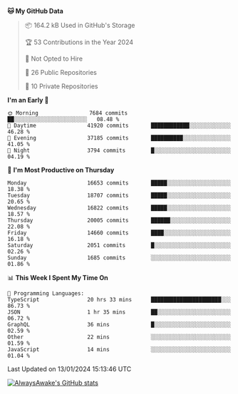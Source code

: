 <!--START_SECTION:waka-->
**🐱 My GitHub Data** 

> 📦 164.2 kB Used in GitHub's Storage 
 > 
> 🏆 53 Contributions in the Year 2024
 > 
> 🚫 Not Opted to Hire
 > 
> 📜 26 Public Repositories 
 > 
> 🔑 10 Private Repositories 
 > 
**I'm an Early 🐤** 

```text
🌞 Morning                7684 commits        ██░░░░░░░░░░░░░░░░░░░░░░░   08.48 % 
🌆 Daytime                41920 commits       ████████████░░░░░░░░░░░░░   46.28 % 
🌃 Evening                37185 commits       ██████████░░░░░░░░░░░░░░░   41.05 % 
🌙 Night                  3794 commits        █░░░░░░░░░░░░░░░░░░░░░░░░   04.19 % 
```
📅 **I'm Most Productive on Thursday** 

```text
Monday                   16653 commits       █████░░░░░░░░░░░░░░░░░░░░   18.38 % 
Tuesday                  18707 commits       █████░░░░░░░░░░░░░░░░░░░░   20.65 % 
Wednesday                16822 commits       █████░░░░░░░░░░░░░░░░░░░░   18.57 % 
Thursday                 20005 commits       ██████░░░░░░░░░░░░░░░░░░░   22.08 % 
Friday                   14660 commits       ████░░░░░░░░░░░░░░░░░░░░░   16.18 % 
Saturday                 2051 commits        █░░░░░░░░░░░░░░░░░░░░░░░░   02.26 % 
Sunday                   1685 commits        ░░░░░░░░░░░░░░░░░░░░░░░░░   01.86 % 
```


📊 **This Week I Spent My Time On** 

```text
💬 Programming Languages: 
TypeScript               20 hrs 33 mins      ██████████████████████░░░   86.73 % 
JSON                     1 hr 35 mins        ██░░░░░░░░░░░░░░░░░░░░░░░   06.72 % 
GraphQL                  36 mins             █░░░░░░░░░░░░░░░░░░░░░░░░   02.59 % 
Other                    22 mins             ░░░░░░░░░░░░░░░░░░░░░░░░░   01.59 % 
JavaScript               14 mins             ░░░░░░░░░░░░░░░░░░░░░░░░░   01.04 % 
```


 Last Updated on 13/01/2024 15:13:46 UTC
<!--END_SECTION:waka-->

[![AlwaysAwake's GitHub stats](https://github-readme-stats.vercel.app/api?username=AlwaysAwake&show_icons=true&theme=github_dark&count_private=true)](https://github.com/AlwaysAwake/AlwaysAwake)
